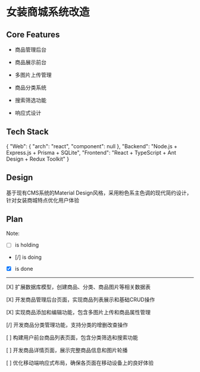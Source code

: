 # 女装商城系统改造

## Core Features

- 商品管理后台

- 商品展示前台

- 多图片上传管理

- 商品分类系统

- 搜索筛选功能

- 响应式设计

## Tech Stack

{
  "Web": {
    "arch": "react",
    "component": null
  },
  "Backend": "Node.js + Express.js + Prisma + SQLite",
  "Frontend": "React + TypeScript + Ant Design + Redux Toolkit"
}

## Design

基于现有CMS系统的Material Design风格，采用粉色系主色调的现代简约设计，针对女装商城特点优化用户体验

## Plan

Note: 

- [ ] is holding
- [/] is doing
- [X] is done

---

[X] 扩展数据库模型，创建商品、分类、商品图片等相关数据表

[X] 开发商品管理后台页面，实现商品列表展示和基础CRUD操作

[X] 实现商品添加和编辑功能，包含多图片上传和商品属性管理

[/] 开发商品分类管理功能，支持分类的增删改查操作

[ ] 构建用户前台商品列表页面，包含分类筛选和搜索功能

[ ] 开发商品详情页面，展示完整商品信息和图片轮播

[ ] 优化移动端响应式布局，确保各页面在移动设备上的良好体验
